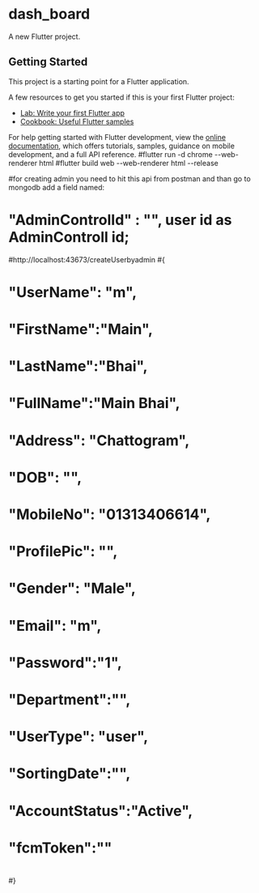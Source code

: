 # dash_board

A new Flutter project.

## Getting Started

This project is a starting point for a Flutter application.

A few resources to get you started if this is your first Flutter project:

- [Lab: Write your first Flutter app](https://docs.flutter.dev/get-started/codelab)
- [Cookbook: Useful Flutter samples](https://docs.flutter.dev/cookbook)

For help getting started with Flutter development, view the
[online documentation](https://docs.flutter.dev/), which offers tutorials,
samples, guidance on mobile development, and a full API reference.
#flutter run -d chrome --web-renderer html
#flutter build web --web-renderer html --release


#for creating admin you need to hit this api from postman and than go to mongodb add a field named:
#    "AdminControlId" : "", user id as AdminControll id;
#http://localhost:43673/createUserbyadmin
#{
#
#        "UserName": "m",
#        "FirstName":"Main",
#        "LastName":"Bhai",
#        "FullName":"Main Bhai",
#        "Address": "Chattogram",
#        "DOB": "",
#        "MobileNo": "01313406614",
#        "ProfilePic": "",
#        "Gender": "Male",
#        "Email": "m",
#        "Password":"1",
#        "Department":"",
#        "UserType": "user",
#        "SortingDate":"",
#        "AccountStatus":"Active",
#        "fcmToken":""
#
#
#}